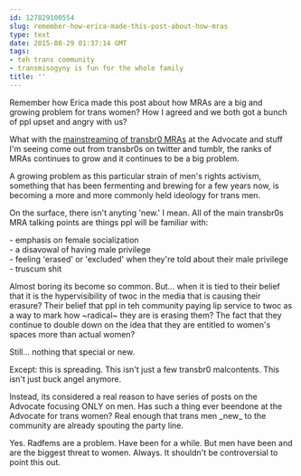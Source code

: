 ```yaml
---
id: 127829100554
slug: remember-how-erica-made-this-post-about-how-mras
type: text
date: 2015-08-29 01:37:14 GMT
tags:
- teh trans community
- transmisogyny is fun for the whole family
title: ''
---
```


<p>Remember how Erica made this post about how MRAs are a big and growing problem for trans women? How I agreed and we both got a bunch of ppl upset and angry with us?</p><p>What with the <a href="http://b-binaohan.tumblr.com/post/125759366244/the-advocate-and-the-mainstreaming-of-trans-mras">mainstreaming of transbr0 MRAs</a> at the Advocate and stuff I'm seeing come out from transbr0s on twitter and tumblr, the ranks of MRAs continues to grow and it continues to be a big problem.</p><p>A growing problem as this particular strain of men's rights activism, something that has been fermenting and brewing for a few years now, is becoming a more and more commonly held ideology for trans men. </p><p>On the surface, there isn't anyting 'new.' I mean. All of the main transbr0s MRA talking points are things ppl will be familiar with:</p><p>- emphasis on female socialization<br>- a disavowal of having male privilege<br>- feeling 'erased' or 'excluded' when they're told about their male privilege<br>- truscum shit</p><p>Almost boring its become so common. But... when it is tied to their belief that it is the hypervisibility of twoc in the media that is causing their erasure? Their belief that ppl in teh community paying lip service to twoc as a way to mark how ~radical~ they are is erasing them? The fact that they continue to double down on the idea that they are entitled to women's spaces more than actual women?</p><p>Still... nothing that special or new.</p><p>Except: this is spreading. This isn't just a few transbr0 malcontents. This isn't just buck angel anymore. </p><p>Instead, its considered a real reason to have series of posts on the Advocate focusing ONLY on men. Has such a thing ever beendone at the Advocate for trans women? Real enough that trans men _new_ to the community are already spouting the party line. </p><p>Yes. Radfems are a problem. Have been for a while. But men have been and are the biggest threat to women. Always. It shouldn't be controversial to point this out.</p>
